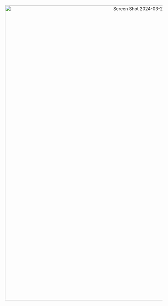 <div align="center">
  <img width="944" alt="Screen Shot 2024-03-23 at 12 49 01 PM" src="https://github.com/ZackeryRSmith/tut-pong/assets/72983221/3cbca4f0-d61d-4f72-bd3e-0a28e68001d0">
</div>

